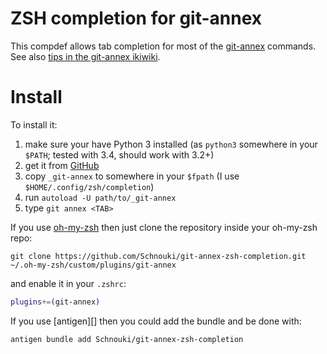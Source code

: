 # ZSH completion for git-annex

This compdef allows tab completion for most of the [git-annex][] commands.
See also [tips in the git-annex ikiwiki](http://git-annex.branchable.com/tips/ZSH_completion/).

# Install

To install it:

1. make sure your have Python 3 installed (as `python3` somewhere in your `$PATH`; tested with 3.4, should work with 3.2+)
2. get it from [GitHub](https://github.com/Schnouki/git-annex-zsh-completion)
3. copy `_git-annex` to somewhere in your `$fpath` (I use `$HOME/.config/zsh/completion`)
4. run `autoload -U path/to/_git-annex`
5. type `git annex <TAB>`

If you use [oh-my-zsh][] then just clone the repository inside your oh-my-zsh repo:

```Shell
git clone https://github.com/Schnouki/git-annex-zsh-completion.git ~/.oh-my-zsh/custom/plugins/git-annex
```

and enable it in your `.zshrc`:

```zsh
plugins+=(git-annex)
```

If you use [antigen][] then you could add the bundle and be done with:

```Shell
antigen bundle add Schnouki/git-annex-zsh-completion
```

[git-annex]: http://git-annex.branchable.com/
[oh-my-zsh]: http://github.com/robbyrussell/oh-my-zsh

